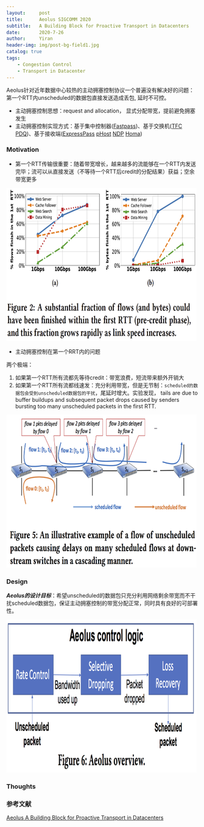 ```yaml
---
layout:     post
title:      Aeolus SIGCOMM 2020
subtitle:   A Building Block for Proactive Transport in Datacenters
date:       2020-7-26
author:     Yiran
header-img: img/post-bg-field1.jpg
catalog: true
tags:
    - Congestion Control
    - Transport in Datacenter
---
```





Aeolus针对近年数据中心较热的主动拥塞控制协议一个普遍没有解决好的问题：第一个RTT内unscheduled的数据包直接发送造成丢包, 延时不可控。


- 主动拥塞控制思想：request and allocation， 显式分配带宽，提前避免拥塞发生
- 主动拥塞控制实现方式：基于集中控制器([Fastpass](http://fastpass.mit.edu/))、基于交换机([TFC](http://nns.cs.tsinghua.edu.cn/paper/eurosys16_jz.pdf) [PDQ](http://conferences.sigcomm.org/sigcomm/2012/paper/sigcomm/p127.pdf))、基于接收端([ExpressPass](http://ina.kaist.ac.kr/~dongsuh/paper/cho-sigcomm17.pdf) [pHost](https://conferences2.sigcomm.org/co-next/2015/img/papers/conext15-final1.pdf) [NDP](https://yi-ran.github.io/2019/06/11/NDP-SIGCOMM-2017/) [Homa](https://people.csail.mit.edu/alizadeh/papers/homa-sigcomm18.pdf))


### Motivation

- 第一个RTT传输很重要：随着带宽增长，越来越多的流能够在一个RTT内发送完毕；流可以从直接发送（不等待一个RTT后credit的分配结果）获益；空余带宽更多

<img width="500" height="400" src="/img/post-aeolus-1.png"/>

- 主动拥塞控制在第一个RRT内的问题

两个极端：

1. 如果第一个RTT所有流都先等待credit：带宽浪费，短流带来额外开销大
2. 如果第一个RTT所有流都线速发：充分利用带宽，但是无节制：```scheduled的数据包会受到unscheduled数据包的干扰```，尾延时增大。实验发现，
tails are due to buffer buildups and subsequent packet drops caused by senders bursting too many unscheduled packets in the first RTT.

<img width="500" height="400" src="/img/post-aeolus-3.png"/>


### Design

***Aeolus的设计目标***：希望unscheduled的数据包只充分利用网络剩余带宽而不干扰scheduled数据包，保证主动拥塞控制的带宽分配正常，同时具有良好的可部署性。

<img width="500" height="400" src="/img/post-aeolus-2.png"/>
  

### Thoughts




### 参考文献

[Aeolus A Building Block for Proactive Transport in Datacenters](http://www.cse.ust.hk/~kaichen/papers/aeolus-sigcomm20.pdf)





